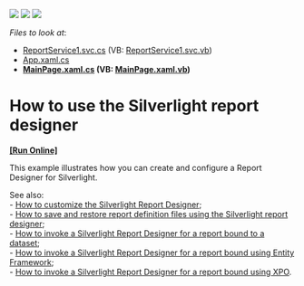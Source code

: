 <!-- default badges list -->
![](https://img.shields.io/endpoint?url=https://codecentral.devexpress.com/api/v1/VersionRange/128604126/14.1.3%2B)
[![](https://img.shields.io/badge/Open_in_DevExpress_Support_Center-FF7200?style=flat-square&logo=DevExpress&logoColor=white)](https://supportcenter.devexpress.com/ticket/details/E3690)
[![](https://img.shields.io/badge/📖_How_to_use_DevExpress_Examples-e9f6fc?style=flat-square)](https://docs.devexpress.com/GeneralInformation/403183)
<!-- default badges end -->
<!-- default file list -->
*Files to look at*:

* [ReportService1.svc.cs](./CS/SilverlightReportDesignerDemo.Web/ReportService1.svc.cs) (VB: [ReportService1.svc.vb](./VB/SilverlightReportDesignerDemo.Web/ReportService1.svc.vb))
* [App.xaml.cs](./CS/SilverlightReportDesignerDemo/App.xaml.cs)
* **[MainPage.xaml.cs](./CS/SilverlightReportDesignerDemo/MainPage.xaml.cs) (VB: [MainPage.xaml.vb](./VB/SilverlightReportDesignerDemo/MainPage.xaml.vb))**
<!-- default file list end -->
# How to use the Silverlight report designer
<!-- run online -->
**[[Run Online]](https://codecentral.devexpress.com/e3690)**
<!-- run online end -->


<p>This example illustrates how you can create and configure a Report Designer for Silverlight.</p><p>See also:<br />
- <a href="https://www.devexpress.com/Support/Center/p/E3769">How to customize the Silverlight Report Designer</a>;<br />
- <a href="https://www.devexpress.com/Support/Center/p/E3743">How to save and restore report definition files using the Silverlight report designer</a>;<br />
- <a href="https://www.devexpress.com/Support/Center/p/E3729">How to invoke a Silverlight Report Designer for a report bound to a dataset</a>;<br />
- <a href="https://www.devexpress.com/Support/Center/p/E3730">How to invoke a Silverlight Report Designer for a report bound using Entity Framework</a>;<br />
- <a href="https://www.devexpress.com/Support/Center/p/E3731">How to invoke a Silverlight Report Designer for a report bound using XPO</a>.</p>

<br/>


